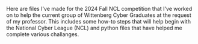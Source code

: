 Here are files I've made for the 2024 Fall NCL competition that I've worked on to help the current group of Wittenberg Cyber Graduates at the request of my professor. This includes some how-to steps that will help begin with the National Cyber League (NCL) and python files that have helped me complete various challanges. 

